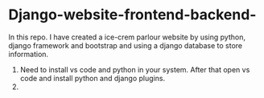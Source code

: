 # Django-website-frontend-backend-
In this repo. I have created a ice-crem parlour website by using python, django framework and bootstrap and using a django  database to store information. 

1. Need to install vs code and python in your system. After that open vs code and install python  and django plugins.
2. 
